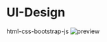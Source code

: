 # UI-Design
html-css-bootstrap-js
![preview](https://user-images.githubusercontent.com/106027748/234123151-04036bc4-ef42-4532-bf83-a1a293bf3ed3.png)

